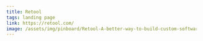 ```yaml
---
title: Retool
tags: landing page
link: https://retool.com/
image: /assets/img/pinboard/Retool-A-better-way-to-build-custom-software-01-22-2025_04_57_PM-squashed.webp
---
```

